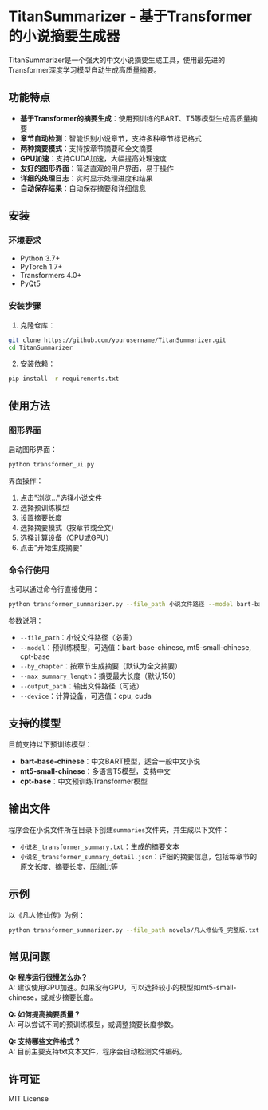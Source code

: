 # TitanSummarizer - 基于Transformer的小说摘要生成器

TitanSummarizer是一个强大的中文小说摘要生成工具，使用最先进的Transformer深度学习模型自动生成高质量摘要。

## 功能特点

- **基于Transformer的摘要生成**：使用预训练的BART、T5等模型生成高质量摘要
- **章节自动检测**：智能识别小说章节，支持多种章节标记格式
- **两种摘要模式**：支持按章节摘要和全文摘要
- **GPU加速**：支持CUDA加速，大幅提高处理速度
- **友好的图形界面**：简洁直观的用户界面，易于操作
- **详细的处理日志**：实时显示处理进度和结果
- **自动保存结果**：自动保存摘要和详细信息

## 安装

### 环境要求

- Python 3.7+
- PyTorch 1.7+
- Transformers 4.0+
- PyQt5

### 安装步骤

1. 克隆仓库：
```bash
git clone https://github.com/yourusername/TitanSummarizer.git
cd TitanSummarizer
```

2. 安装依赖：
```bash
pip install -r requirements.txt
```

## 使用方法

### 图形界面

启动图形界面：

```bash
python transformer_ui.py
```

界面操作：
1. 点击"浏览..."选择小说文件
2. 选择预训练模型
3. 设置摘要长度
4. 选择摘要模式（按章节或全文）
5. 选择计算设备（CPU或GPU）
6. 点击"开始生成摘要"

### 命令行使用

也可以通过命令行直接使用：

```bash
python transformer_summarizer.py --file_path 小说文件路径 --model bart-base-chinese --by_chapter --max_summary_length 150
```

参数说明：
- `--file_path`：小说文件路径（必需）
- `--model`：预训练模型，可选值：bart-base-chinese, mt5-small-chinese, cpt-base
- `--by_chapter`：按章节生成摘要（默认为全文摘要）
- `--max_summary_length`：摘要最大长度（默认150）
- `--output_path`：输出文件路径（可选）
- `--device`：计算设备，可选值：cpu, cuda

## 支持的模型

目前支持以下预训练模型：

- **bart-base-chinese**：中文BART模型，适合一般中文小说
- **mt5-small-chinese**：多语言T5模型，支持中文
- **cpt-base**：中文预训练Transformer模型

## 输出文件

程序会在小说文件所在目录下创建`summaries`文件夹，并生成以下文件：

- `小说名_transformer_summary.txt`：生成的摘要文本
- `小说名_transformer_summary_detail.json`：详细的摘要信息，包括每章节的原文长度、摘要长度、压缩比等

## 示例

以《凡人修仙传》为例：

```bash
python transformer_summarizer.py --file_path novels/凡人修仙传_完整版.txt --model bart-base-chinese --by_chapter
```

## 常见问题

**Q: 程序运行很慢怎么办？**  
A: 建议使用GPU加速。如果没有GPU，可以选择较小的模型如mt5-small-chinese，或减少摘要长度。

**Q: 如何提高摘要质量？**  
A: 可以尝试不同的预训练模型，或调整摘要长度参数。

**Q: 支持哪些文件格式？**  
A: 目前主要支持txt文本文件，程序会自动检测文件编码。

## 许可证

MIT License 